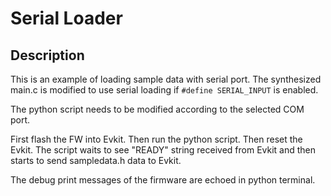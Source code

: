 # Serial Loader



Description
-----------

This is an example of loading sample data with serial port. The synthesized main.c is modified to use serial loading if `#define SERIAL_INPUT` is enabled.

The python script needs to be modified according to the selected COM port.

First flash the FW into Evkit. Then run the python script. Then reset the Evkit. The script waits to see "READY" string received from Evkit and then starts to send sampledata.h data to Evkit.

The debug print messages of the firmware are echoed in python terminal.





